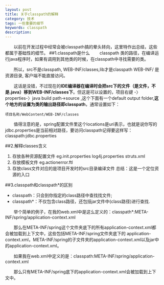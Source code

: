 ```yaml
---
layout: post
title: 关于classpath的解释
category: 技术
tags: 一些重要的细节
keywords: classpath
description: 
---
```


　　以前在开发过程中经常会被classpath搞的晕头转向，这里特作出总结，这些都属于基础性的细节。
##1.classpath是什么
　　classpath 类的路径，在编译运行java程序时，如果有调用到其他类的时候，在classpath中寻找需要的类。

　　所以，src不是classpath, WEB-INF/classes,lib才是classpath
WEB-INF/ 是资源目录, 客户端不能直接访问。

　　这话是没错，不过现在的**IDE编译器在编译时会把src下的文件（是文件，不是.java）移到WEB-INF/classes下**。但这是可以设置的，项目右键 -〉properties-〉java build path->source ,这个下面有一个default output folder,**这个地方的设置为类的输出路径即classpath**，通常设置如下：

	项目名称/WebContent/WEB-INF/classes 

　　值得注意的是，spring配置文件里这个locations是uri表示，也就是说你写的jdbc.properties是当前相对路径，要访问classpath记得要这样写：<value>classpath:jdbc.properties</value>

##2.解释classes含义
1. 存放各种资源配置文件 eg.init.properties log4j.properties struts.xml
2. 存放模板文件 eg.actionerror.ftl
3. 存放class文件对应的是项目开发时的src目录编译文件
总结：这是一个定位资源的入口

##3.classpath和classpath*的区别 
* classpath：只会到你指定的class路径中查找找文件;
* classpath*：不仅包含class路径，还包括jar文件中(class路径)进行查找.

　　举个简单的例子，在我的web.xml中是这么定义的：classpath*:META-INF/spring/application-context.xml

　　那么在META-INF/spring这个文件夹底下的所有application-context.xml都会被加载到上下文中，这些包括META-INF/spring文件夹底下的 application-context.xml，META-INF/spring的子文件夹的application-context.xml以及jar中的application-context.xml。

　　如果我在web.xml中定义的是：classpath:META-INF/spring/application-context.xml

　　那么只有META-INF/spring底下的application-context.xml会被加载到上下文中。
　　




